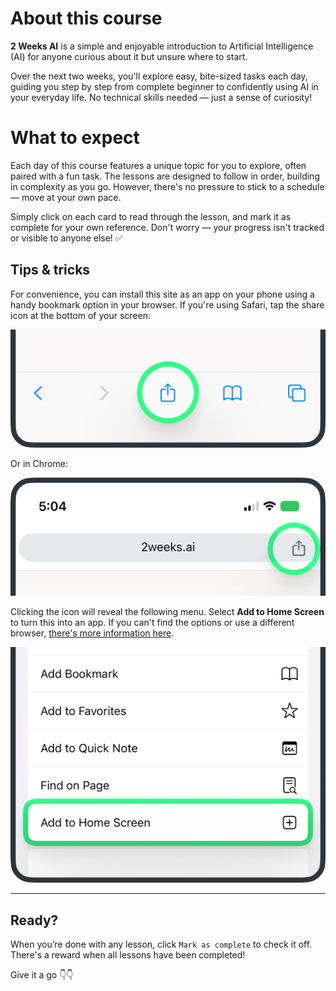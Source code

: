 # About this course
**2 Weeks AI** is a simple and enjoyable introduction to Artificial Intelligence (AI) for anyone curious about it but unsure where to start.

Over the next two weeks, you'll explore easy, bite-sized tasks each day, guiding you step by step from complete beginner to confidently using AI in your everyday life. No technical skills needed — just a sense of curiosity!
 
# What to expect
Each day of this course features a unique topic for you to explore, often paired with a fun task. The lessons are designed to follow in order, building in complexity as you go. However, there's no pressure to stick to a schedule — move at your own pace. 

Simply click on each card to read through the lesson, and mark it as complete for your own reference. Don't worry — your progress isn't tracked or visible to anyone else! ✅

## Tips & tricks 
For convenience, you can install this site as an app on your phone using a handy bookmark option in your browser. If you're using Safari, tap the share icon at the bottom of your screen:

![Safari](./assets/images/share-location-safari.png)

Or in Chrome:

![Chrome](./assets/images/share-location-chrome.png)

Clicking the icon will reveal the following menu. Select **Add to Home Screen** to turn this into an app. If you can't find the options or use a different browser, [there's more information here](https://www.howtogeek.com/196087/how-to-add-websites-to-the-home-screen-on-any-smartphone-or-tablet/).

![iOS Sheet](./assets/images/homescreen-location.png)

***

## Ready?
When you’re done with any lesson, click `Mark as complete` to check it off. There's a reward when all lessons have been completed!

Give it a go 👇👇
